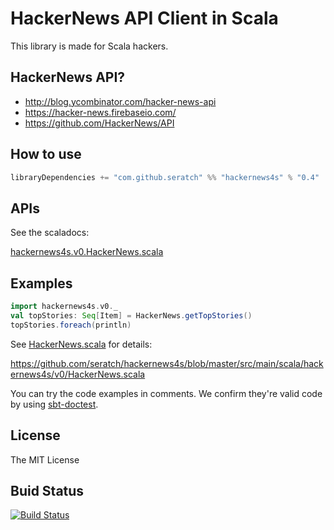 # HackerNews API Client in Scala

This library is made for Scala hackers.

## HackerNews API?

- http://blog.ycombinator.com/hacker-news-api
- https://hacker-news.firebaseio.com/
- https://github.com/HackerNews/API

## How to use

```scala
libraryDependencies += "com.github.seratch" %% "hackernews4s" % "0.4"
```

## APIs

See the scaladocs:

[hackernews4s.v0.HackerNews.scala](https://oss.sonatype.org/service/local/repositories/releases/archive/com/github/seratch/hackernews4s_2.11/0.4/hackernews4s_2.11-0.4-javadoc.jar/!/index.html#hackernews4s.v0.HackerNews)

## Examples

```scala
import hackernews4s.v0._
val topStories: Seq[Item] = HackerNews.getTopStories()
topStories.foreach(println)
```

See [HackerNews.scala](https://github.com/seratch/hackernews4s/blob/master/src/main/scala/hackernews4s/v0/HackerNews.scala) for details:

https://github.com/seratch/hackernews4s/blob/master/src/main/scala/hackernews4s/v0/HackerNews.scala

You can try the code examples in comments. We confirm they're valid code by using [sbt-doctest](https://github.com/tkawachi/sbt-doctest).

## License

The MIT License

## Buid Status

[![Build Status](https://travis-ci.org/seratch/hackernews4s.svg?branch=master)](https://travis-ci.org/seratch/hackernews4s)

